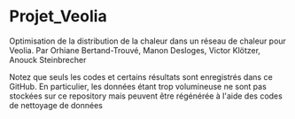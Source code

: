 # Projet_Veolia
Optimisation de la distribution de la chaleur dans un réseau de chaleur pour Veolia.
Par Orhiane Bertand-Trouvé, Manon Desloges, Victor Klötzer, Anouck Steinbrecher

Notez que seuls les codes et certains résultats sont enregistrés dans ce GitHub. En particulier, les données étant trop volumineuse ne sont pas stockées sur ce repository mais peuvent être régénérée à l'aide des codes de nettoyage de données
